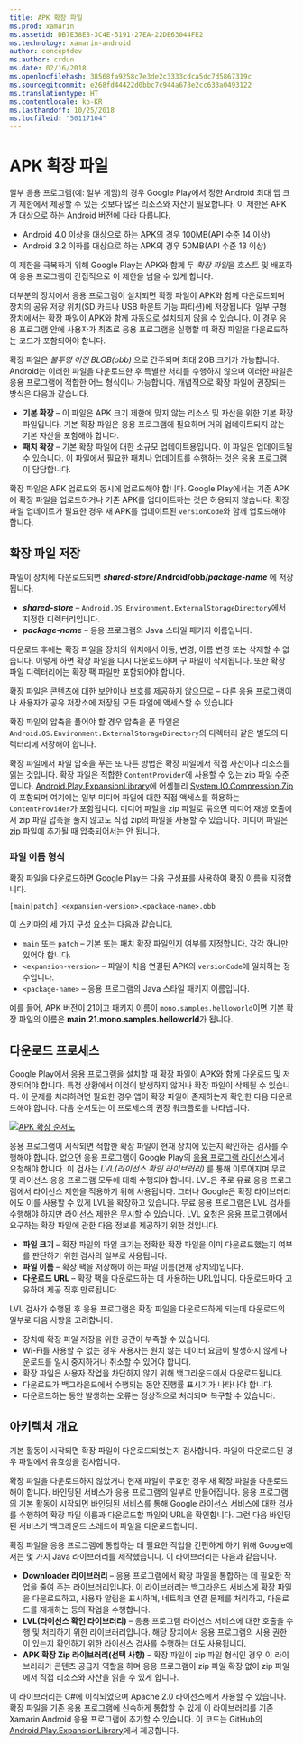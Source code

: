 ```yaml
---
title: APK 확장 파일
ms.prod: xamarin
ms.assetid: DB7E38E8-3C4E-5191-27EA-22DE63044FE2
ms.technology: xamarin-android
author: conceptdev
ms.author: crdun
ms.date: 02/16/2018
ms.openlocfilehash: 38568fa9258c7e3de2c3333cdca5dc7d5867319c
ms.sourcegitcommit: e268fd44422d0bbc7c944a678e2cc633a0493122
ms.translationtype: HT
ms.contentlocale: ko-KR
ms.lasthandoff: 10/25/2018
ms.locfileid: "50117104"
---
```

# <a name="apk-expansion-files"></a>APK 확장 파일

일부 응용 프로그램(예: 일부 게임)의 경우 Google Play에서 정한 Android 최대 앱 크기 제한에서 제공할 수 있는 것보다 많은 리소스와 자산이 필요합니다. 이 제한은 APK가 대상으로 하는 Android 버전에 다라 다릅니다.

-  Android 4.0 이상을 대상으로 하는 APK의 경우 100MB(API 수준 14 이상)
-  Android 3.2 이하를 대상으로 하는 APK의 경우 50MB(API 수준 13 이상)

이 제한을 극복하기 위해 Google Play는 APK와 함께 두 *확장 파일*을 호스트 및 배포하여 응용 프로그램이 간접적으로 이 제한을 넘을 수 있게 합니다. 

대부분의 장치에서 응용 프로그램이 설치되면 확장 파일이 APK와 함께 다운로드되며 장치의 공유 저장 위치(SD 카드나 USB 마운트 가능 파티션)에 저장됩니다. 일부 구형 장치에서는 확장 파일이 APK와 함께 자동으로 설치되지 않을 수 있습니다. 이 경우 응용 프로그램 안에 사용자가 최초로 응용 프로그램을 실행할 때 확장 파일을 다운로드하는 코드가 포함되어야 합니다.

확장 파일은 *불투명 이진 BLOB(obb)* 으로 간주되며 최대 2GB 크기가 가능합니다. Android는 이러한 파일을 다운로드한 후 특별한 처리를 수행하지 않으며 이러한 파일은 응용 프로그램에 적합한 어느 형식이나 가능합니다. 개념적으로 확장 파일에 권장되는 방식은 다음과 같습니다.

-   **기본 확장** &ndash; 이 파일은 APK 크기 제한에 맞지 않는 리소스 및 자산을 위한 기본 확장 파일입니다. 기본 확장 파일은 응용 프로그램에 필요하며 거의 업데이트되지 않는 기본 자산을 포함해야 합니다.
-   **패치 확장** &ndash; 기본 확장 파일에 대한 소규모 업데이트용입니다. 이 파일은 업데이트될 수 있습니다. 이 파일에서 필요한 패치나 업데이트를 수행하는 것은 응용 프로그램이 담당합니다.


확장 파일은 APK 업로드와 동시에 업로드해야 합니다.
Google Play에서는 기존 APK에 확장 파일을 업로드하거나 기존 APK를 업데이트하는 것은 허용되지 않습니다. 확장 파일 업데이트가 필요한 경우 새 APK를 업데이트된 `versionCode`와 함께 업로드해야 합니다.


## <a name="expansion-file-storage"></a>확장 파일 저장

파일이 장치에 다운로드되면 **_shared-store_/Android/obb/_package-name_** 에 저장됩니다.

-   **_shared-store_** &ndash; `Android.OS.Environment.ExternalStorageDirectory`에서 지정한 디렉터리입니다.
-   **_package-name_** &ndash; 응용 프로그램의 Java 스타일 패키지 이름입니다.


다운로드 후에는 확장 파일을 장치의 위치에서 이동, 변경, 이름 변경 또는 삭제할 수 없습니다. 이렇게 하면 확장 파일을 다시 다운로드하며 구 파일이 삭제됩니다. 또한 확장 파일 디렉터리에는 확장 팩 파일만 포함되어야 합니다.

확장 파일은 콘텐츠에 대한 보안이나 보호를 제공하지 않으므로 &ndash; 다른 응용 프로그램이나 사용자가 공유 저장소에 저장된 모든 파일에 액세스할 수 있습니다.

확장 파일의 압축을 풀어야 할 경우 압축을 푼 파일은 `Android.OS.Environment.ExternalStorageDirectory`의 디렉터리 같은 별도의 디렉터리에 저장해야 합니다.

확장 파일에서 파일 압축을 푸는 또 다른 방법은 확장 파일에서 직접 자산이나 리소스를 읽는 것입니다. 확장 파일은 적합한 `ContentProvider`에 사용할 수 있는 zip 파일 수준입니다. [Android.Play.ExpansionLibrary](https://github.com/mattleibow/Android.Play.ExpansionLibrary)에 어셈블리 [System.IO.Compression.Zip](https://github.com/mattleibow/Android.Play.ExpansionLibrary/tree/master/System.IO.Compression.Zip)이 포함되며 여기에는 일부 미디어 파일에 대한 직접 액세스를 허용하는 `ContentProvider`가 포함됩니다. 미디어 파일을 zip 파일로 묶으면 미디어 재생 호출에서 zip 파일 압축을 풀지 않고도 직접 zip의 파일을 사용할 수 있습니다. 미디어 파일은 zip 파일에 추가될 때 압축되어서는 안 됩니다. 


### <a name="filename-format"></a>파일 이름 형식

확장 파일을 다운로드하면 Google Play는 다음 구성표를 사용하여 확장 이름을 지정합니다. 

    [main|patch].<expansion-version>.<package-name>.obb

이 스키마의 세 가지 구성 요소는 다음과 같습니다.

-   `main` 또는 `patch` &ndash; 기본 또는 패치 확장 파일인지 여부를 지정합니다. 각각 하나만 있어야 합니다.
-   `<expansion-version>` &ndash; 파일이 처음 연결된 APK의 `versionCode`에 일치하는 정수입니다.
-   `<package-name>` &ndash; 응용 프로그램의 Java 스타일 패키지 이름입니다.


예를 들어, APK 버전이 21이고 패키지 이름이 `mono.samples.helloworld`이면 기본 확장 파일의 이름은 **main.21.mono.samples.helloworld**가 됩니다.


## <a name="download-process"></a>다운로드 프로세스

Google Play에서 응용 프로그램을 설치할 때 확장 파일이 APK와 함께 다운로드 및 저장되어야 합니다. 특정 상황에서 이것이 발생하지 않거나 확장 파일이 삭제될 수 있습니다. 이 문제를 처리하려면 필요한 경우 앱이 확장 파일이 존재하는지 확인한 다음 다운로드해야 합니다. 다음 순서도는 이 프로세스의 권장 워크플로를 나타냅니다.

[![APK 확장 순서도](apk-expansion-files-images/apkexpansion.png)](apk-expansion-files-images/apkexpansion.png#lightbox)

응용 프로그램이 시작되면 적합한 확장 파일이 현재 장치에 있는지 확인하는 검사를 수행해야 합니다. 없으면 응용 프로그램이 Google Play의 [응용 프로그램 라이선스](http://developer.android.com/google/play/licensing/index.html)에서 요청해야 합니다. 이 검사는 *LVL(라이선스 확인 라이브러리)* 를 통해 이루어지며 무료 및 라이선스 응용 프로그램 모두에 대해 수행되야 합니다. LVL은 주로 유료 응용 프로그램에서 라이선스 제한을 적용하기 위해 사용됩니다. 그러나 Google은 확장 라이브러리에도 이를 사용할 수 있게 LVL을 확장하고 있습니다. 무료 응용 프로그램은 LVL 검사를 수행해야 하지만 라이선스 제한은 무시할 수 있습니다. LVL 요청은 응용 프로그램에서 요구하는 확장 파일에 관한 다음 정보를 제공하기 위한 것입니다. 

-   **파일 크기** &ndash; 확장 파일의 파일 크기는 정확한 확장 파일을 이미 다운로드했는지 여부를 판단하기 위한 검사의 일부로 사용됩니다.
-   **파일 이름** &ndash; 확장 팩을 저장해야 하는 파일 이름(현재 장치의)입니다.
-   **다운로드 URL** &ndash; 확장 팩을 다운로드하는 데 사용하는 URL입니다. 다운로드마다 고유하며 제공 직후 만료됩니다.


LVL 검사가 수행된 후 응용 프로그램은 확장 파일을 다운로드하게 되는데 다운로드의 일부로 다음 사항을 고려합니다.

-  장치에 확장 파일 저장을 위한 공간이 부족할 수 있습니다.
-  Wi-Fi를 사용할 수 없는 경우 사용자는 원치 않는 데이터 요금이 발생하지 않게 다운로드를 일시 중지하거나 취소할 수 있어야 합니다.
-  확장 파일은 사용자 작업을 차단하지 않기 위해 백그라운드에서 다운로드됩니다.
-  다운로드가 백그라운드에서 수행되는 동안 진행률 표시기가 나타나야 합니다.
-  다운로드하는 동안 발생하는 오류는 정상적으로 처리되며 복구할 수 있습니다.



## <a name="architectural-overview"></a>아키텍처 개요

기본 활동이 시작되면 확장 파일이 다운로드되었는지 검사합니다. 파일이 다운로드된 경우 파일에서 유효성을 검사합니다.

확장 파일을 다운로드하지 않았거나 현재 파일이 무효한 경우 새 확장 파일을 다운로드해야 합니다. 바인딩된 서비스가 응용 프로그램의 일부로 만들어집니다. 응용 프로그램의 기본 활동이 시작되면 바인딩된 서비스를 통해 Google 라이선스 서비스에 대한 검사를 수행하여 확장 파일 이름과 다운로드할 파일의 URL을 확인합니다. 그런 다음 바인딩된 서비스가 백그라운드 스레드에 파일을 다운로드합니다.

확장 파일을 응용 프로그램에 통합하는 데 필요한 작업을 간편하게 하기 위해 Google에서는 몇 가지 Java 라이브러리를 제작했습니다. 이 라이브러리는 다음과 같습니다.

-   **Downloader 라이브러리** &ndash; 응용 프로그램에서 확장 파일을 통합하는 데 필요한 작업을 줄여 주는 라이브러리입니다. 이 라이브러리는 백그라운드 서비스에 확장 파일을 다운로드하고, 사용자 알림을 표시하며, 네트워크 연결 문제를 처리하고, 다운로드를 재개하는 등의 작업을 수행합니다.
-   **LVL(라이선스 확인 라이브러리)** &ndash; 응용 프로그램 라이선스 서비스에 대한 호출을 수행 및 처리하기 위한 라이브러리입니다. 해당 장치에서 응용 프로그램의 사용 권한이 있는지 확인하기 위한 라이선스 검사를 수행하는 데도 사용됩니다.
-   **APK 확장 Zip 라이브러리(선택 사항)** &ndash; 확장 파일이 zip 파일 형식인 경우 이 라이브러리가 콘텐츠 공급자 역할을 하며 응용 프로그램이 zip 파일 확장 없이 zip 파일에서 직접 리소스와 자산을 읽을 수 있게 합니다.


이 라이브러리는 C#에 이식되었으며 Apache 2.0 라이선스에서 사용할 수 있습니다. 확장 파일을 기존 응용 프로그램에 신속하게 통합할 수 있게 이 라이브러리를 기존 Xamarin.Android 응용 프로그램에 추가할 수 있습니다. 이 코드는 GitHub의 [Android.Play.ExpansionLibrary](https://github.com/mattleibow/Android.Play.ExpansionLibrary)에서 제공합니다.
